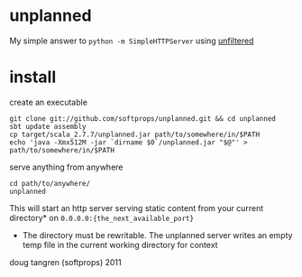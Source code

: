 # unplanned

My simple answer to `python -m SimpleHTTPServer` using [unfiltered](https://github.com/n8han/Unfiltered/)

# install

create an executable

    git clone git://github.com/softprops/unplanned.git && cd unplanned
    sbt update assembly
    cp target/scala_2.7.7/unplanned.jar path/to/somewhere/in/$PATH
    echo 'java -Xmx512M -jar `dirname $0`/unplanned.jar "$@"' > path/to/somewhere/in/$PATH

serve anything from anywhere

    cd path/to/anywhere/
    unplanned

This will start an http server serving static content from your current directory* on `0.0.0.0:{the_next_available_port}`

* The directory must be rewritable. The unplanned server writes an empty temp file in the current working directory for context

doug tangren (softprops) 2011
